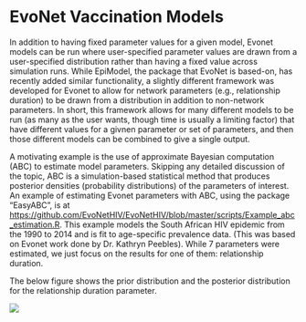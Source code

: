 EvoNet Vaccination Models
================

In addition to having fixed parameter values for a given model, Evonet
models can be run where user-specified parameter values are drawn from a
user-specified distribution rather than having a fixed value across
simulation runs. While EpiModel, the package that EvoNet is based-on,
has recently added similar functionality, a slightly different framework
was developed for Evonet to allow for network parameters (e.g.,
relationship duration) to be drawn from a distribution in addition to
non-network parameters. In short, this framework allows for many
different models to be run (as many as the user wants, though time is
usually a limiting factor) that have different values for a givnen
parameter or set of parameters, and then those different models can be
combined to give a single output.

A motivating example is the use of approximate Bayesian computation
(ABC) to estimate model parameters. Skipping any detailed discussion of
the topic, ABC is a simulation-based statistical method that produces
posterior densities (probability distributions) of the parameters of
interest. An example of estimating Evonet parameters with ABC, using the
package “EasyABC”, is at
<https://github.com/EvoNetHIV/EvoNetHIV/blob/master/scripts/Example_abc_estimation.R>.
This example models the South African HIV epidemic from the 1990 to 2014
and is fit to age-specific prevalence data. (This was based on Evonet
work done by Dr. Kathryn Peebles). While 7 parameters were estimated, we
just focus on the results for one of them: relationship duration.

The below figure shows the prior distribution and the posterior
distribution for the relationship duration parameter.

![](https://github.com/EvoNetHIV/EvoNetHIV/tree/master/documentation/imgs/abc_example_output.png)
